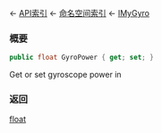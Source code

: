 ← [API索引](Api-Index) ← [命名空间索引](Namespace-Index) ← [IMyGyro](Sandbox.ModAPI.Ingame.IMyGyro)

### 概要

```csharp
public float GyroPower { get; set; }
```

Get or set gyroscope power in

### 返回

[float](https://docs.microsoft.com/en-us/dotnet/api/System.Single?view=netframework-4.6)

